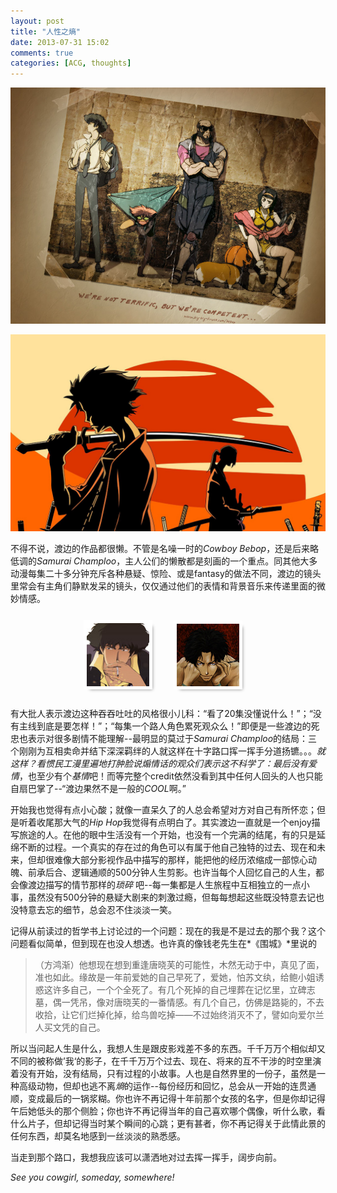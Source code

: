 ```yaml
---
layout: post
title: "人性之熵"
date: 2013-07-31 15:02
comments: true
categories: [ACG, thoughts]
---
```



<a class='fancybox' rel='cowboy_crew' href='/images/cowboy_bebop/crew0.jpg'><img src='/images/cowboy_bebop/crew0.jpg' alt='The lovely crew of Cowboy Bebop; Click to view more'/></a>
<a class='fancybox' rel='cowboy_crew' href='/images/cowboy_bebop/crew1.jpg'></a>

<a class='fancybox' rel='samurai_crew' href='/images/samurai_champloo/theme.jpg'><img src='/images/samurai_champloo/theme.jpg' alt='Samurai的浮世绘风格是大受好评的'></a>


不得不说，渡边的作品都很懒。不管是名噪一时的*Cowboy Bebop*，还是后来略低调的*Samurai Champloo*，主人公们的懒散都是刻画的一个重点。同其他大多动漫每集二十多分钟充斥各种悬疑、惊险、或是fantasy的做法不同，渡边的镜头里常会有主角们静默发呆的镜头，仅仅通过他们的表情和背景音乐来传递里面的微妙情感。

<div style='margin-top: 30px; margin-bottom: 30px; margin-left: auto; margin-right: auto; width: 300px'>
<a class='fancybox' rel='silence' href='/images/cowboy_bebop/spike_silent.png'><img width=100 style='margin-left: 20px; margin-right: 20px; outline: 5px solid white; box-shadow: 5px 5px 5px #888888' src='/images/cowboy_bebop/spike_silent_thumbnail.jpg'/></a> 
<a class='fancybox' rel='silence' href='/images/samurai_champloo/mugen_silent.jpg'><img width=100 style='margin-left: 20px; margin-right: 20px; outline: 5px solid white; box-shadow: 5px 5px 5px #888888' src='/images/samurai_champloo/mugen_silent_thumbnail.jpg'/></a>
</div>

有大批人表示渡边这种吞吞吐吐的风格很小儿科：“看了20集没懂说什么！”；“没有主线到底是要怎样！”；“每集一个路人角色累死观众么！”即便是一些渡边的死忠也表示对很多剧情不能理解--最明显的莫过于*Samurai Champloo*的结局：三个刚刚为互相卖命并结下深深羁绊的人就这样在十字路口挥一挥手分道扬镳。。。*就这样？*看惯民工漫里遍地打肿脸说煽情话的观众们表示这不科学了：最后没有*爱情*，也至少有个*基情*吧！而等完整个credit依然没看到其中任何人回头的人也只能自扇巴掌了--“渡边果然不是一般的*COOL*啊。”

开始我也觉得有点小心酸；就像一直呆久了的人总会希望对方对自己有所怀恋；但是听着收尾那大气的*Hip Hop*我觉得有点明白了。其实渡边一直就是一个enjoy描写旅途的人。在他的眼中生活没有一个开始，也没有一个完满的结尾，有的只是延绵不断的过程。一个真实的存在过的角色可以有属于他自己独特的过去、现在和未来，但却很难像大部分影视作品中描写的那样，能把他的经历浓缩成一部惊心动魄、前承后合、逻辑通顺的500分钟人生剪影。也许当每个人回忆自己的人生，都会像渡边描写的情节那样的*琐碎* 吧--每一集都是人生旅程中互相独立的一点小事，虽然没有500分钟的悬疑大剧来的刺激过瘾，但每每想起这些既没特意去记也没特意去忘的细节，总会忍不住淡淡一笑。

记得从前读过的哲学书上讨论过的一个问题：现在的我是不是过去的那个我？这个问题看似简单，但到现在也没人想透。也许真的像钱老先生在*《围城》*里说的

> （方鸿渐）他想现在想到重逢唐晓芙的可能性，木然无动于中，真见了面，准也如此。缘故是一年前爱她的自己早死了，爱她，怕苏文纨，给鲍小姐诱惑这许多自己，一个个全死了。有几个死掉的自己埋葬在记忆里，立碑志墓，偶一凭吊，像对唐晓芙的一番情感。有几个自己，仿佛是路毙的，不去收拾，让它们烂掉化掉，给鸟兽吃掉——不过始终消灭不了，譬如向爱尔兰人买文凭的自己。 

所以当问起人生是什么，我想人生是跟皮影戏差不多的东西。千千万万个相似却又不同的被称做’我‘的影子，在千千万万个过去、现在、将来的互不干涉的时空里演着没有开始，没有结局，只有过程的小故事。人也是自然界里的一份子，虽然是一种高级动物，但却也逃不离*熵*的运作--每份经历和回忆，总会从一开始的连贯通顺，变成最后的一锅浆糊。你也许不再记得十年前那个女孩的名字，但是你却记得午后她低头的那个侧脸；你也许不再记得当年的自己喜欢哪个偶像，听什么歌，看什么片子，但却记得当时某个瞬间的心跳；更有甚者，你不再记得关于此情此景的任何东西，却莫名地感到一丝淡淡的熟悉感。

当走到那个路口，我想我应该可以潇洒地对过去挥一挥手，阔步向前。

*See you cowgirl, someday, somewhere!*

